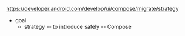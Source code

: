 https://developer.android.com/develop/ui/compose/migrate/strategy

* goal
  * strategy -- to introduce safely -- Compose
